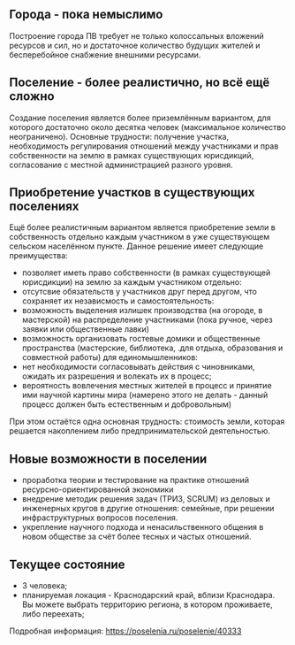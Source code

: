 ## Города - пока немыслимо

Построение города ПВ требует не только колоссальных вложений ресурсов и сил, но и достаточное количество будущих жителей и бесперебойное снабжение внешними ресурсами.

## Поселение - более реалистично, но всё ещё сложно

Создание поселения является более приземлённым вариантом, для которого достаточно около десятка человек (максимальное количество неограничено). Основные трудности: получение участка, необходимость регулирования отношений между участниками и прав собственности на землю в рамках существующих юрисдикций, согласование с местной администрацией разного уровня.

## Приобретение участков в существующих поселениях

Ещё более реалистичным вариантом является приобретение земли в собственность отдельно каждым участником в уже существующем сельском населённом пункте. Данное решение имеет следующие преимущества:

- позволяет иметь право собственности (в рамках существующей юрисдикции) на землю за каждым участником отдельно:
- отсутсвие обязательств у участников друг перед другом, что сохраняет их независмость и самостоятельность:
- возможность выделения излишек производства (на огороде, в мастерской) на распределение участниками (пока ручное, через заявки или общественные лавки)
- возможность организовать гостевые домики и общественные пространства (мастерские, библиотека, .для отдыха, образования и совместной работы) для единомышленников:
- нет необходимости согласовывать действия с чиновниками, ожидать их разрешения и волекать их в процесс;
- вероятность вовлечения местных жителей в процесс и принятие ими научной картины мира (намерено этого не делать - данный процесс должен быть естественным и добровольным)

При этом остаётся одна основная трудность: стоимость земли, которая решается накоплением либо предпринимательской деятельностью.

## Новые возможности в поселении

- проработка теории и тестирование на практике отношений ресурсно-ориентированной экономики
- внедрение методик решения задач (ТРИЗ, SCRUM) из деловых и инженерных кругов в другие отношения: семейные, при решении инфраструктурных вопросов поселения.
- укрепление научного подхода и ненасильственного общения в новом обществе за счёт более тесных и частых отношений.

## Текущее состояние

- 3 человека;
- планируемая локация - Краснодарский край, вблизи Краснодара. Вы можете выбрать территорию региона, в котором проживаете, либо переехать;

Подробная информация: https://poselenia.ru/poselenie/40333
